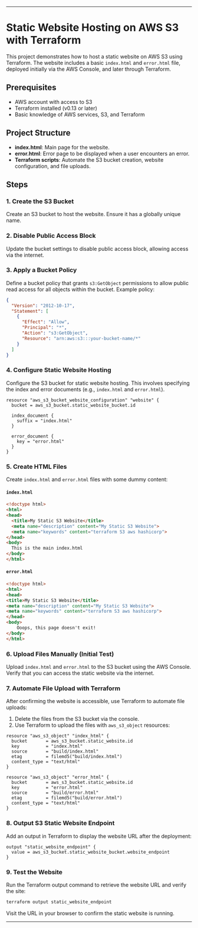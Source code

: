 

---

# Static Website Hosting on AWS S3 with Terraform

This project demonstrates how to host a static website on AWS S3 using Terraform. The website includes a basic `index.html` and `error.html` file, deployed initially via the AWS Console, and later through Terraform.

## Prerequisites

- AWS account with access to S3
- Terraform installed (v0.13 or later)
- Basic knowledge of AWS services, S3, and Terraform

## Project Structure

- **index.html**: Main page for the website.
- **error.html**: Error page to be displayed when a user encounters an error.
- **Terraform scripts**: Automate the S3 bucket creation, website configuration, and file uploads.

## Steps

### 1. Create the S3 Bucket
Create an S3 bucket to host the website. Ensure it has a globally unique name.

### 2. Disable Public Access Block
Update the bucket settings to disable public access block, allowing access via the internet.

### 3. Apply a Bucket Policy
Define a bucket policy that grants `s3:GetObject` permissions to allow public read access for all objects within the bucket. Example policy:

```json
{
  "Version": "2012-10-17",
  "Statement": [
    {
      "Effect": "Allow",
      "Principal": "*",
      "Action": "s3:GetObject",
      "Resource": "arn:aws:s3:::your-bucket-name/*"
    }
  ]
}
```

### 4. Configure Static Website Hosting
Configure the S3 bucket for static website hosting. This involves specifying the index and error documents (e.g., `index.html` and `error.html`).

```hcl
resource "aws_s3_bucket_website_configuration" "website" {
  bucket = aws_s3_bucket.static_website_bucket.id

  index_document {
    suffix = "index.html"
  }

  error_document {
    key = "error.html"
  }
}
```

### 5. Create HTML Files
Create `index.html` and `error.html` files with some dummy content:

#### `index.html`
```html
<!doctype html>
<html>
<head>
  <title>My Static S3 Website</title>
  <meta name="description" content="My Static S3 Website">
  <meta name="keywords" content="terraform S3 aws hashicorp">
</head>
<body>
  This is the main index.html
</body>
</html>
```

#### `error.html`
```html
<!doctype html>
<html>
<head>
<title>My Static S3 Website</title>
<meta name="description" content="My Static S3 Website">
<meta name="keywords" content="terraform S3 aws hashicorp">
</head>
<body>
    Ooops, this page doesn't exit!
</body>
</html>
```

### 6. Upload Files Manually (Initial Test)
Upload `index.html` and `error.html` to the S3 bucket using the AWS Console. Verify that you can access the static website via the internet.

### 7. Automate File Upload with Terraform
After confirming the website is accessible, use Terraform to automate file uploads:

1. Delete the files from the S3 bucket via the console.
2. Use Terraform to upload the files with `aws_s3_object` resources:

```hcl
resource "aws_s3_object" "index_html" {
  bucket       = aws_s3_bucket.static_website.id
  key          = "index.html"
  source       = "build/index.html"
  etag         = filemd5("build/index.html")
  content_type = "text/html"
}

resource "aws_s3_object" "error_html" {
  bucket       = aws_s3_bucket.static_website.id
  key          = "error.html"
  source       = "build/error.html"
  etag         = filemd5("build/error.html")
  content_type = "text/html"
}
```

### 8. Output S3 Static Website Endpoint
Add an output in Terraform to display the website URL after the deployment:

```hcl
output "static_website_endpoint" {
  value = aws_s3_bucket.static_website_bucket.website_endpoint
}
```

### 9. Test the Website
Run the Terraform output command to retrieve the website URL and verify the site:

```bash
terraform output static_website_endpoint
```

Visit the URL in your browser to confirm the static website is running.

---
